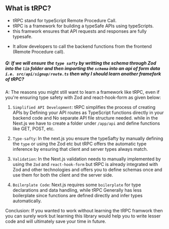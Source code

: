 ## What is tRPC?

- tRPC stand for typeScript Remote Procedure Call.
- tRPC is a framework for building a typeSafe APIs using typeScripts.
- this framwork ensures that API requests and responses are fully typesafe.

* It allow developers to call the backend functions from the frontend (Remote Procedure call).

##### Q: If we will ensure the `type safty` by writting the schema through Zod into the `lib` folder and then importing the `schema` into an api of form data `i.e. src/api/signup/route.ts` then why I should learn another framefork of tRPC?

A: The reasons you might still want to learn a framework like tRPC, even if you're ensuring type safety with Zod and react-hook-form as given below:

1. `Simplified API Development`: tRPC simplifies the process of creating APIs by Defining your API routes as TypeScript functions directly in your backend code and No separate API file structure needed. while in the Next.js we have to create a folder under `/app/api` and define functions like GET, POST, etc.

2. `Type-safty`: In the next.js you ensure the typeSafty by manually defining the `type` or using the Zod etc but tRPC offers the automatic type inference by ensuring that client and server types always match.

3. `Validation`: In the Next.js validation needs to manually implemented by using the `Zod` and `react-hook-form` but tRPC is already integrated with Zod and other technologies and offers you to define schemas once and use them for both the client and the server side.

4. `Boilerplate Code`: Next.js requires some `boilerplate` for type declarations and data handling, while tRPC Generally has less boilerplate since functions are defined directly and infer types automatically.

Conclusion: If you wanted to work without learning the tRPC framwork then you can surely work but learning this library would help you to write lesser code and will ultimately save your time in future.
